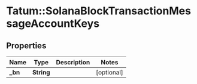 # Tatum::SolanaBlockTransactionMessageAccountKeys

## Properties
Name | Type | Description | Notes
------------ | ------------- | ------------- | -------------
**_bn** | **String** |  | [optional] 

